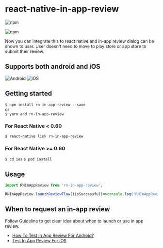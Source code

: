 # react-native-in-app-review

![npm](https://img.shields.io/npm/v/rn-in-app-review?logo=npm)

![npm](https://img.shields.io/npm/dw/rn-in-app-review?logo=npm)


Now you can integrate this to react native and in-app review dialog can be shown to user. User doesn't need to move to play store or app store to submit their review.

## Supports both android and iOS

![Android](https://github.com/ravirupareliya/rn-in-app-review/blob/master/android.jpg)
![iOS](https://github.com/ravirupareliya/rn-in-app-review/blob/master/ios.png)


## Getting started

`$ npm install rn-in-app-review --save`
<br>or<br>
`$ yarn add rn-in-app-review`

### For React Native < 0.60

`$ react-native link rn-in-app-review`

### For React Native >= 0.60

`$ cd ios`
`$ pod install`

## Usage
```javascript
import RNInAppReview from 'rn-in-app-review';

RNInAppReview.launchReviewFlow((isSuccessful)=>console.log('RNInAppReview ' , isSuccessful))

```

## When to request an in-app review

Follow [Guideline](https://github.com/ravirupareliya/rn-in-app-review/blob/master/Guidelines.md) to get clear idea about when to launch or use in app review.

- [How To Test In App Review For Android?](https://developer.android.com/guide/playcore/in-app-review/test)
- [Test In App Review For iOS](https://developer.apple.com/design/human-interface-guidelines/ios/system-capabilities/ratings-and-reviews/)
